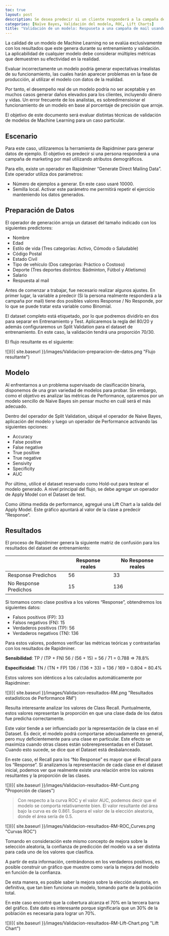 ```yaml
---
toc: true
layout: post
description: Se desea predecir si un cliente responderá a la campaña de marketing enviada por mail.
categories: [Naïve Bayes, Validación del modelo, ROC, Lift Charts]
title: "Validación de un modelo: Respuseta a una campaña de mail usando Naïve Bayes"
---
```


La calidad de un modelo de Machine Learning no se evalúa exclusivamente con los resultados que este genera durante su entrenamiento y validación. La aplicabilidad de cualquier modelo debe considerar múltiples métricas que demuestren su efectividad en la realidad.

Evaluar incorrectamente un modelo podría generar expectativas irrealistas de su funcionamiento, las cuales harán aparecer problemas en la fase de producción, al utilizar el modelo con datos de la realidad. 

Por tanto, el desempeño real de un modelo podría no ser aceptable y en muchos casos generar daños elevados para los clientes, incluyendo dinero y vidas.
Un error frecuente de los analistas, es sobredimensionar el funcionamiento de un modelo en base al porcentaje de precisión que arroje. 

El objetivo de este documento será evaluar distintas técnicas de validación de modelos de Machine Learning para un caso particular.

## Escenario

Para este caso, utilizaremos la herramienta de Rapidminer para generar datos de ejemplo. El objetivo es predecir si una persona responderá a una campaña de marketing por mail utilizando atributos demográficos.

Para ello, existe un operador en Rapidminer “Generate Direct Mailing Data”. Este operador utiliza dos parámetros:

 -	Número de ejemplos a generar. En este caso usaré 10000.
 -	Semilla local. Activar este parámetro me permitirá repetir el ejercicio manteniendo los datos generados.

## Preparación de Datos

El operador de generación arroja un dataset del tamaño indicado con los siguientes predictores:

-	Nombre
-	Edad
-	Estilo de vida (Tres categorías: Activo, Cómodo o Saludable)
-	Código Postal
-	Estado Civil
-	Tipo de vehículo (Dos categorías: Práctico o Costoso)
-	Deporte (Tres deportes distintos: Bádminton, Fútbol y Atletismo)
-	Salario
-	Respuesta al mail

Antes de comenzar a trabajar, fue necesario realizar algunos ajustes. En primer lugar, la variable a predecir (Si la persona realmente responderá a la campaña por mail) tiene dos posibles valores Response / No Responde, por lo que se puede tratar esta variable como Binomial.

El dataset completo está etiquetado, por lo que podremos dividirlo en dos para separar en Entrenamiento y Test. Aplicaremos la regla del 80/20 y además configuraremos un Split Validation para el dataset de entrenamiento.
En este caso, la validación tendrá una proporción 70/30.

El flujo resultante es el siguiente:

![]({{ site.baseurl }}/images/Validacion-preparacion-de-datos.png "Flujo resultante")

## Modelo

Al enfrentarnos a un problema supervisado de clasificación binaria, disponemos de una gran variedad de modelos para probar. Sin embargo, como el objetivo es analizar las métricas de Performance, optaremos por un modelo sencillo de Naive Bayes sin pensar mucho en cuál será el más adecuado.

Dentro del operador de Split Validation, ubiqué el operador de Naive Bayes, aplicación del modelo y luego un operador de Performance activando las siguientes opciones:

-	Accuracy
-	False positive
-	False negative
-	True positive
-	True negative
-	Sensivity
-	Specificity
-	AUC

Por último, utilicé el dataset reservado como Hold-out para testear el modelo generado. A nivel principal del flujo, se debe agregar un operador de Apply Model con el Dataset de test.

Como última medida de performance, agregué una Lift Chart a la salida del Apply Model. Este gráfico apuntará al valor de la clase a predecir “Response”.

## Resultados

El proceso de Rapidminer genera la siguiente matriz de confusión para los resultados del dataset de entrenamiento:

|                              |     Response reales    |     No Response reales    |
|------------------------------|------------------------|---------------------------|
|     Response Predichos       |     56                 |     33                    |
|     No Response Predichos    |     15                 |     136                   |

Si tomamos como clase positiva a los valores “Response”, obtendremos los siguientes datos:

-	Falsos positivos (FP): 33
-	Falsos negativos (FN): 15
-	Verdaderos positivos (TP): 56
-	Verdaderos negativos (TN): 136

Para estos valores, podemos verificar las métricas teóricas y contrastarlas con los resultados de Rapidminer.

**Sensibilidad**: TP / (TP + FN)
56 / (56 + 15) = 56 / 71 = 0.788 => 78.8%

**Especificidad**: TN / (TN + FP)
136 / (136 + 33) = 136 / 169 = 0.804 = 80.4%

Estos valores son idénticos a los calculados automáticamente por Rapidminer:

![]({{ site.baseurl }}/images/Validacion-resultados-RM.png "Resultados estadísticos de Performance RM")

Resulta interesante analizar los valores de Class Recall. Puntualmente, estos valores representan la proporción en que una clase dada de los datos fue predicha correctamente. 

Este valor tiende a ser influenciado por la representación de la clase en el Dataset.  Es decir, el modelo podrá comportarse adecuadamente en general, pero muy deficientemente para una clase en particular. Este efecto se maximiza cuando otras clases están sobrerepresentadas en el Dataset. Cuando esto sucede, se dice que el Dataset está desbalanceado.

En este caso, el Recall para los “No Response” es mayor que el Recall para los “Response”. Si analizamos la representación de cada clase en el dataset inicial, podemos ver que realmente existe una relación entre los valores resultantes y la proporción de las clases.

![]({{ site.baseurl }}/images/Validacion-resultados-RM-Cunt.png "Proporción de clases")


> Con respecto a la curva ROC y el valor AUC, podemos decir que el modelo se comporta relativamente bien. El valor resultante del área bajo la curva es de 0.861. Supera el valor de la elección aleatoria, donde el área sería de 0.5.
>

![]({{ site.baseurl }}/images/Validacion-resultados-RM-ROC_Curves.png "Curvas ROC")

Tomando en consideración este mismo concepto de mejora sobre la selección aleatoria, la confianza de predicción del modelo va a ser distinta para cada uno de los valores que clasifica.

A partir de esta información, centrándonos en los verdaderos positivos, es posible construir un gráfico que muestre como varía la mejora del modelo en función de la confianza.

De esta manera, es posible saber la mejora sobre la elección aleatoria, en definitiva, que tan bien funciona un modelo, tomando parte de la población total.

En este caso encontré que la cobertura alcanza el 70% en la tercera barra del gráfico. Este dato es interesante porque significaría que un 30% de la población es necesaria para lograr un 70%.

![]({{ site.baseurl }}/images/Validacion-resultados-RM-Lift-Chart.png "Lift Chart")

